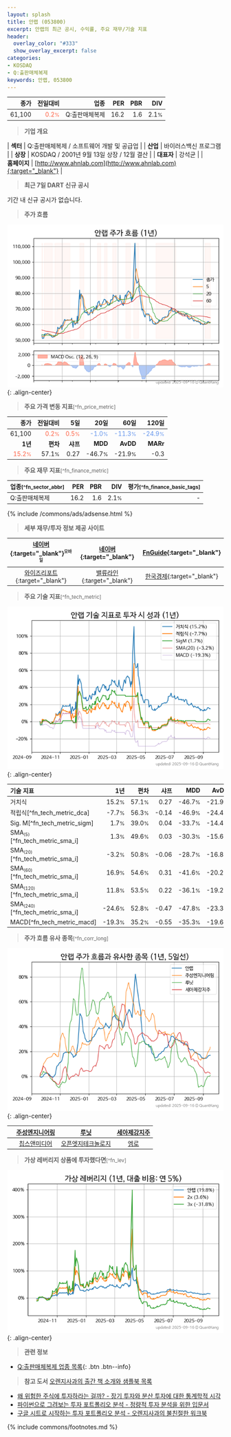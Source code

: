 ```yaml
---
layout: splash
title: 안랩 (053800)
excerpt: 안랩의 최근 공시, 수익률, 주요 재무/기술 지표
header:
  overlay_color: "#333"
  show_overlay_excerpt: false
categories:
- KOSDAQ
- Q:출판매체복제
keywords: 안랩, 053800
---
```


| **종가** | **전일대비** | **업종** | **PER** | **PBR** | **DIV** |
| -------: | -----------: | -------: | ------: | ------: | ------: |
| 61,100 | <span style="color: tomato">0.2<small>%</small></span> | Q:출판매체복제 | 16.2 | 1.6 | 2.1<small>%</small> |

<!-- more -->


> **기업 개요**<a id="company"></a>

| <span style="white-space:nowrap;">**섹터**</span> | Q:출판매체복제 / 소프트웨어 개발 및 공급업 |
| <span style="white-space:nowrap;">**산업**</span> | 바이러스백신 프로그램 |
| <span style="white-space:nowrap;">**상장**</span> | KOSDAQ / 2001년 9월 13일 상장 / 12월 결산 |
| <span style="white-space:nowrap;">**대표자**</span> | 강석균 |
| <span style="white-space:nowrap;">**홈페이지**</span> | [http://www.ahnlab.com](http://www.ahnlab.com){:target="_blank"} |


> **최근 7일 DART 신규 공시**<a id="dart"></a>

기간 내 신규 공시가 없습니다.


> **주가 흐름**<a id="price"></a>

![053800](/stock/images/053800.png){: .align-center}


> **주요 가격 변동 지표**<small>[^fn_price_metric]</small>

| **종가** | **전일대비** | **5일** | **20일** | **60일** | **120일** |
| -------: | -----------: | ------: | -------: | -------: | --------: |
| 61,100 | <span style="color: tomato">0.2<small>%</small></span> | <span style="color: tomato">0.5<small>%</small></span> | <span style="color: cornflowerblue">-1.0<small>%</small></span> | <span style="color: cornflowerblue">-11.3<small>%</small></span> | <span style="color: cornflowerblue">-24.9<small>%</small></span> |
| **1년** | **편차** | **샤프** | **MDD** | **AvDD** | **MARr** |
| <span style="color: tomato">15.2<small>%</small></span> | 57.1<small>%</small> | 0.27 | -46.7<small>%</small> | -21.9<small>%</small> | -0.3 |


> **주요 재무 지표**<small>[^fn_finance_metric]</small>

| **업종**<small>[^fn_sector_abbr]</small> | **PER** | **PBR** | **DIV** | **평가**<small>[^fn_finance_basic_tags]</small> |
| :--------------------------------------- | ------: | ------: | ------: | ----------------------------------------------: |
| Q:출판매체복제 | 16.2 | 1.6 | 2.1<small>%</small> | - |



{% include /commons/ads/adsense.html %}

> **세부 재무/투자 정보 제공 사이트**

| [네이버](https://m.stock.naver.com/domestic/stock/053800/finance/summary){:target="_blank"}<sup><small>모바일</small></sup> | [네이버](https://finance.naver.com/item/coinfo.naver?code=053800){:target="_blank"} | [FnGuide](https://comp.fnguide.com/SVO2/ASP/SVD_Invest.asp?gicode=A053800&MenuYn=Y){:target="_blank"} |
| :---: | :---: | :---: |
| [와이즈리포트](https://comp.wisereport.co.kr/company/c1040001.aspx?cmp_cd=053800){:target="_blank"} | [밸류라인](https://www.valueline.co.kr/finance/summary/053800){:target="_blank"} | [한국경제](https://markets.hankyung.com/stock/053800/financial-summary){:target="_blank"} |


> **주요 기술 지표**<small>[^fn_tech_metric]</small>


![053800](/stock/images/053800_tech.png){: .align-center}

| **기술 지표** | **1년** | **편차** | **샤프** | **MDD** | **AvDD** |
| :------------ | ------: | -----------: | -------: | ------: | -------: |
| 거치식 | 15.2<small>%</small> | 57.1<small>%</small> | 0.27 | -46.7<small>%</small> | -21.9<small>%</small> |
| 적립식[^fn_tech_metric_dca] | -7.7<small>%</small> | 56.3<small>%</small> | -0.14 | -46.9<small>%</small> | -24.4<small>%</small> |
| Sig. M[^fn_tech_metric_sigm] | 1.7<small>%</small> | 39.0<small>%</small> | 0.04 | -33.7<small>%</small> | -14.4<small>%</small> |
| SMA<small><sub>(5)</sub></small>[^fn_tech_metric_sma_i] | 1.3<small>%</small> | 49.6<small>%</small> | 0.03 | -30.3<small>%</small> | -15.6<small>%</small> |
| SMA<small><sub>(20)</sub></small>[^fn_tech_metric_sma_i] | -3.2<small>%</small> | 50.8<small>%</small> | -0.06 | -28.7<small>%</small> | -16.8<small>%</small> |
| SMA<small><sub>(60)</sub></small>[^fn_tech_metric_sma_i] | 16.9<small>%</small> | 54.6<small>%</small> | 0.31 | -41.6<small>%</small> | -20.2<small>%</small> |
| SMA<small><sub>(120)</sub></small>[^fn_tech_metric_sma_i] | 11.8<small>%</small> | 53.5<small>%</small> | 0.22 | -36.1<small>%</small> | -19.2<small>%</small> |
| SMA<small><sub>(240)</sub></small>[^fn_tech_metric_sma_i] | -24.6<small>%</small> | 52.8<small>%</small> | -0.47 | -47.8<small>%</small> | -23.3<small>%</small> |
| MACD[^fn_tech_metric_macd] | -19.3<small>%</small> | 35.2<small>%</small> | -0.55 | -35.3<small>%</small> | -19.6<small>%</small> |


> **주가 흐름 유사 종목**<a id="corr"></a><small>[^fn_corr_long]</small>

![053800](/stock/images/053800_corr.png){: .align-center}

|       | [주성엔지니어링](/036930/) | [루닛](/328130/) | [세아제강지주](/003030/) |
| :---: | :------------------------------------: | :------------------------------------: | :------------------------------------: |
|       | [칩스앤미디어](/094360/) | [오픈엣지테크놀로지](/394280/) | [엠로](/058970/) |


> **가상 레버리지 상품에 투자했다면**<a id="2x"></a><small>[^fn_lev]</small>

![053800](/stock/images/053800_2x.png){: .align-center}


> **관련 정보**

- [Q:출판매체복제 업종 목록](/stats/sector/kosdaq_업종_출판매체복제_종목/){: .btn .btn--info}

> **참고 도서** [오렌지사과의 출간 책 소개와 샘플북 목록](https://kongdori.tistory.com/691)

- [왜 위험한 주식에 투자하라는 걸까? - 장기 투자와 분산 투자에 대한 통계학적 시각](https://kongdori.tistory.com/421)
- [파이썬으로 그려보는 투자 포트폴리오 분석  - 정량적 투자 분석을 위한 입문서](https://kongdori.tistory.com/643)
- [구글 시트로 시작하는 투자 포트폴리오 분석 - 오렌지사과의 불친절한 워크북](https://kongdori.tistory.com/449)


{% include commons/footnotes.md %}